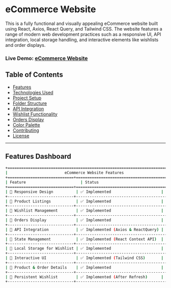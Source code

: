 # eCommerce Website

This is a fully functional and visually appealing eCommerce website built using React, Axios, React Query, and Tailwind CSS. The website features a range of modern web development practices such as a responsive UI, API integration, local storage handling, and interactive elements like wishlists and order displays.

### Live Demo: [eCommerce Website](https://e-commerce-one-tau-30.vercel.app/)

## Table of Contents

- [Features](#features)
- [Technologies Used](#technologies-used)
- [Project Setup](#project-setup)
- [Folder Structure](#folder-structure)
- [API Integration](#api-integration)
- [Wishlist Functionality](#wishlist-functionality)
- [Orders Display](#orders-display)
- [Color Palette](#color-palette)
- [Contributing](#contributing)
- [License](#license)

---

## Features Dashboard

```bash
+======================================================================+
|                         eCommerce Website Features                   |
+=============================+========================================+
| Feature                        | Status                              |
+=============================+========================================+
| 🔹 Responsive Design          | ✅ Implemented                      |
+-----------------------------+----------------------------------------+
| 🔹 Product Listings           | ✅ Implemented                      |
+-----------------------------+----------------------------------------+
| 🔹 Wishlist Management        | ✅ Implemented                      |
+-----------------------------+----------------------------------------+
| 🔹 Orders Display             | ✅ Implemented                      |
+-----------------------------+----------------------------------------+
| 🔹 API Integration            | ✅ Implemented (Axios & ReactQuery) |
+-----------------------------+----------------------------------------+
| 🔹 State Management           | ✅ Implemented (React Context API)  |
+-----------------------------+----------------------------------------+
| 🔹 Local Storage for Wishlist | ✅ Implemented                      |
+-----------------------------+----------------------------------------+
| 🔹 Interactive UI             | ✅ Implemented (Tailwind CSS)       |
+-----------------------------+----------------------------------------+
| 🔹 Product & Order Details    | ✅ Implemented                      |
+-----------------------------+----------------------------------------+
| 🔹 Persistent Wishlist        | ✅ Implemented (After Refresh)      |
+-----------------------------+----------------------------------------+
